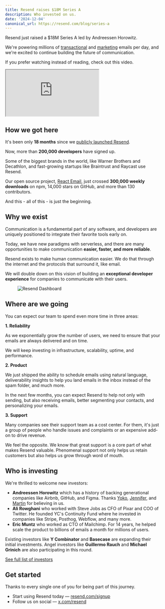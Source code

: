 ```yaml
---
title: Resend raises $18M Series A
description: Who invested on us.
date: '2024-12-04'
canonical_url: https://resend.com/blog/series-a
---
```


Resend just raised a $18M Series A led by Andreessen Horowitz.

We're powering millions of [transactional](https://resend.com/products/transactional-emails) and [marketing](https://resend.com/products/marketing-emails) emails per day, and we're excited to continue building the future of communication.

If you prefer watching instead of reading, check out this video.

<div class="iframe-wrap">
  <iframe src="https://www.youtube.com/embed/gyd4nTAvsLs">
  </iframe>
</div>

## How we got here

It's been only **18 months** since we [publicly launched Resend](https://x.com/resend/status/1668622792919773187).

Now, more than **200,000 developers** have signed up.

Some of the biggest brands in the world, like Warner Brothers and Decathlon, and fast-growing startups like Braintrust and Raycast use Resend.

Our open source project, [React Email](https://react.email), just crossed **300,000 weekly downloads** on npm, 14,000 stars on GitHub, and more than 130 contributors.

And this - all of this - is just the beginning.

## Why we exist

Communication is a fundamental part of any software, and developers are uniquely positioned to integrate their favorite tools early on.

Today, we have new paradigms with serverless, and there are many opportunities to make communication **easier, faster, and more reliable**.

Resend exists to make human communication easier. We do that through the internet and the protocols that surround it, like email.

We will double down on this vision of building an **exceptional developer experience** for companies to communicate with their users.

<figure>
  <img src="/static/img/posts/resend-raises-18m-series-a.jpg" class="post-image-full" alt="Resend Dashboard">
</figure>

## Where are we going

You can expect our team to spend even more time in three areas:

**1. Reliability**

As we exponentially grow the number of users, we need to ensure that your emails are always delivered and on time.

We will keep investing in infrastructure, scalability, uptime, and performance.

**2. Product**

We just shipped the ability to schedule emails using natural language, deliverability insights to help you land emails in the inbox instead of the spam folder, and much more.

In the next few months, you can expect Resend to help not only with sending, but also receiving emails, better segmenting your contacts, and personalizing your emails.

**3. Support**

Many companies see their support team as a cost center. For them, it's just a group of people who handle issues and complaints or an expensive add-on to drive revenue.

We feel the opposite. We know that great support is a core part of what makes Resend valuable. Phenomenal support not only helps us retain customers but also helps us grow through word of mouth.

## Who is investing

We're thrilled to welcome new investors:

- **Andreessen Horowitz** which has a history of backing generational companies like Airbnb, GitHub, and Figma. Thanks [Yoko](https://x.com/stuffyokodraws), [Jennifer](https://x.com/jenniferhli), and [Martin](https://x.com/martin_casado) for believing in us.
- **Ali Rowghani** who worked with Steve Jobs as CFO of Pixar and COO of Twitter. He founded YC's Continuity Fund where he invested in companies like Stripe, Posthog, Webflow, and many more.
- **Eric Muntz** who worked as CTO of Mailchimp. For 14 years, he helped scale the product to billions of emails a month for millions of users.

Existing investors like **Y Combinator** and **Basecase** are expanding their initial investments. Angel investors like **Guillermo Rauch** and **Michael Grinich** are also participating in this round.

[See full list of investors](https://resend.com/about#investors)

## Get started

Thanks to every single one of you for being part of this journey.

- Start using Resend today — [resend.com/signup](https://resend.com/signup)
- Follow us on social — [x.com/resend](https://x.com/resend)